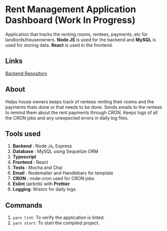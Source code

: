 # Rent Management Application Dashboard (Work In Progress)
Application that tracks the renting rooms, rentees, payments, etc for landlords/houseowners. **Node JS** is used for the backend and **MySQL** is used for storing data. **React** is used in the frontend.

## Links
[Backend Repository](https://github.com/PJMessi/typescript-node-rentmgmt)

## About
Helps house owners keeps track of rentees renting their rooms and the payments thats done or that needs to be done. Sends emails to the rentees to remind them about the rent 
payments through CRON. Keeps logs of all the CRON jobs and any unexpected errors in daily log files.  

## Tools used
1. **Backend** : Node Js, Express
2. **Database** : MySQL using Sequelize ORM
3. **Typescript** 
4. **Frontend** : React
5. **Tests** : Mocha and Chai
6. **Email** : Nodemailer and Handlebars for template
7. **CRON** : node-cron used for CRON jobs
8. **Eslint** (airbnb) with **Prettier**
9. **Logging**: Wiston for daily logs.

## Commands
1. `yarn lint`: To verify the application is linted.
2. `yarn start`: To start the compiled project.